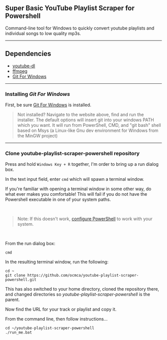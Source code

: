 ## Super Basic YouTube Playlist Scraper for Powershell

Command-line tool for Windows to quickly convert youtube
playlists and individual songs to low quality mp3s.

-----

## Dependencies

 - [youtube-dl](https://github.com/ytdl-org/youtube-dl)
- [ffmpeg](https://github.com/FFmpeg/FFmpeg)
 - [Git For Windows](https://gitforwindows.org/)

-----

### Installing *Git For Windows*

First, be sure [Git For Windows](https://gitforwindows.org/) is installed.

> Not installed? Navigate to the website above, find and run the installer.
> The default options will insert git into your windows PATH which you want. 
> It will run from PowerShell, CMD, and "git bash" shell based on Msys (a Linux-like Gnu dev environment for Windows from the MinGW project)

-----

### Clone **youtube-playlist-scraper-powershell** repository

Press and hold `Windows Key + R` together, I'm order to bring up a run dialog box. 

In the text input field, enter `cmd` which will spawn a terminal window.

If you're familiar with opening a terminal window in some other way, do what
ever makes you comfortable!
This will fail if you do not have the Powershell executable in one of your system paths. 

<br/>

> Note: If this doesn't work, [configure PowerShell](https://docs.microsoft.com/en-us/powershell/scripting/install/installing-powershell-on-windows?view=powershell-7.2) to work with your system.

<br/>

From the run dialog box:
```
cmd
```
In the resulting terminal window, run the following:
```
cd ~
git clone https://github.com/ocmca/youtube-playlist-scraper-powershell.git
```
This has also switched to your home directory, cloned the repository there, and changed directories so *youtube-playlist-scraper-powershell* is the parent.

Now find the URL for your track or playlist and copy it.

From the command line, then follow instructions...

```
cd ~/youtube-playlist-scraper-powershell
./run_me.bat
```


